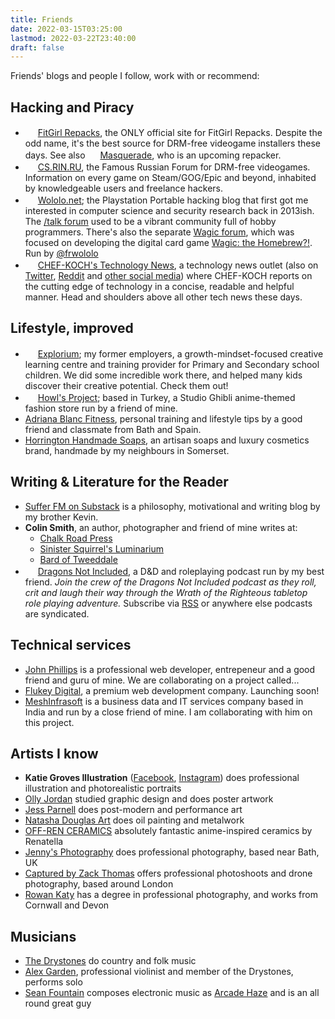 ```yaml
---
title: Friends
date: 2022-03-15T03:25:00
lastmod: 2022-03-22T23:40:00
draft: false
---
```


Friends' blogs and people I follow, work with or recommend:


## Hacking and Piracy
- <img src="/img/logos/FitGirl_LV (cropped-icon-192x192).jpg" height="16"> [FitGirl Repacks](https://fitgirl-repacks.site/), the ONLY official site for FitGirl Repacks. Despite the odd name, it's the best source for DRM-free videogame installers these days. See also <img src="/img/logos/MSQ Repacks.png" height="16"> [Masquerade](https://masquerade.site/), who is an upcoming repacker.
- <img src="/img/logos/CSRINRU.ico" height="16"> [CS.RIN.RU](https://cs.rin.ru/), the Famous Russian Forum for DRM-free videogames. Information on every game on Steam/GOG/Epic and beyond, inhabited by knowledgeable users and freelance hackers.
- <img src="/img/logos/wololo2.png" height="16"> [Wololo.net](https://wololo.net/); the Playstation Portable hacking blog that first got me interested in computer science and security research back in 2013ish. The [/talk forum](https://wololo.net/talk/) used to be a vibrant community full of hobby programmers. There's also the separate [Wagic forum](https://wololo.net/forum/), which was focused on developing the digital card game [Wagic: the Homebrew?!](https://github.com/WagicProject/wagic/releases). Run by [@frwololo](https://twitter.com/frwololo)
- <img src="/img/logos/CK's Tech News.jpg" height="16"> [CHEF-KOCH's Technology News](https://chef-koch.bearblog.dev/), a technology news outlet (also on [Twitter](https://twitter.com/CKsTechNews), [Reddit](https://old.reddit.com/r/CKsTechNews/) and [other social media](https://opencollective.com/cks-technology-news#about)) where CHEF-KOCH reports on the cutting edge of technology in a concise, readable and helpful manner. Head and shoulders above all other tech news these days.

## Lifestyle, improved
- <img src="/img/logos/Explorium logo 2016-17_300x300.jpg" height="16"> [Explorium](https://www.explorium.co.uk/); my former employers, a growth-mindset-focused creative learning centre and training provider for Primary and Secondary school children. We did some incredible work there, and helped many kids discover their creative potential. Check them out!
- <img src="/img/logos/Howl's project logo.png" height="16"> [Howl's Project](https://www.howlsproject.com/); based in Turkey, a Studio Ghibli anime-themed fashion store run by a friend of mine.
- [Adriana Blanc Fitness](https://www.instagram.com/adrianablancfit/), personal training and lifestyle tips by a good friend and classmate from Bath and Spain.
- [Horrington Handmade Soaps](https://www.instagram.com/horrington_handmade_soaps/), an artisan soaps and luxury cosmetics brand, handmade by my neighbours in Somerset.

## Writing & Literature for the Reader
- [Suffer FM on Substack](https://suffer.substack.com/) is a philosophy, motivational and writing blog by my brother Kevin. 
- **Colin Smith**, an author, photographer and friend of mine writes at:
	- [Chalk Road Press](https://www.facebook.com/ChalkRoadPress)
	- [Sinister Squirrel's Luminarium](https://sinistersquirrel.wixsite.com/sinistersquirrel/)
	- [Bard of Tweeddale](https://bardoftweeddale.wordpress.com/)
- <img src="/img/logos/Dragons Not Included favicon.png" height="16"> [Dragons Not Included](https://dragonsnotincluded.podbean.com/), a D&D and roleplaying podcast run by my best friend. *Join the crew of the Dragons Not Included podcast as they roll, crit and laugh their way through the Wrath of the Righteous tabletop role playing adventure.* Subscribe via [RSS](https://feed.podbean.com/dragonsnotincluded/feed.xml) or anywhere else podcasts are syndicated.  

## Technical services
- [John Phillips](https://devmanjohn.com/) is a professional web developer, entrepeneur and a good friend and guru of mine. We are collaborating on a project called...
- [Flukey Digital](https://www.flukeydigital.com/), a  premium web development company. Launching soon!
- [MeshInfrasoft](http://www.meshinfrasoft.com/) is a business data and IT services company based in India and run by a close friend of mine. I am collaborating with him on this project.

## Artists I know 
- **Katie Groves Illustration** ([Facebook](https://www.facebook.com/katiegrovesillustration), [Instagram](https://www.instagram.com/katiejeez/)) does professional illustration and photorealistic portraits
- [Olly Jordan](https://www.instagram.com/ollyjordanartist/) studied graphic design and does poster artwork
- [Jess Parnell](https://www.instagram.com/jess_parnell_arty/) does post-modern and performance art
- [Natasha Douglas Art](https://www.instagram.com/natasha_douglas_art/) does oil painting and metalwork
- [OFF-REN CERAMICS](https://www.instagram.com/off_ren/) absolutely fantastic anime-inspired ceramics by Renatella
- [Jenny's Photography](https://www.instagram.com/jennys_photography_world) does professional photography, based near Bath, UK
- [Captured by Zack Thomas](https://www.instagram.com/capturedbyzt/) offers professional photoshoots and drone photography, based around London
- [Rowan Katy](https://www.instagram.com/rowankatyofficial/) has a degree in professional photography, and works from Cornwall and Devon

## Musicians
- [The Drystones](https://www.thedrystones.co.uk/) do country and folk music
- [Alex Garden](https://www.alexgardenmusic.co.uk/), professional violinist and member of the Drystones, performs solo
- [Sean Fountain](https://www.youtube.com/@SeanFountain) composes electronic music as [Arcade Haze](https://soundcloud.com/seanfountain) and is an all round great guy
